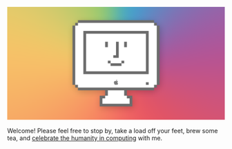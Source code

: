[![Website Banner Image, featuring a smiling, pixel art iMac in front of a multicolor background](images/logo/logo-banner-600x314@2x.png)](http://barrowclift.me)

Welcome! Please feel free to stop by, take a load off your feet, brew some tea, and [celebrate the humanity in computing](http://barrowclift.me) with me.